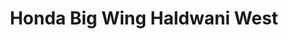---
title: "Honda Big Wing Haldwani West"
url: /haldwani/honda-big-wing-haldwani-west/
shop: motorcycle
---